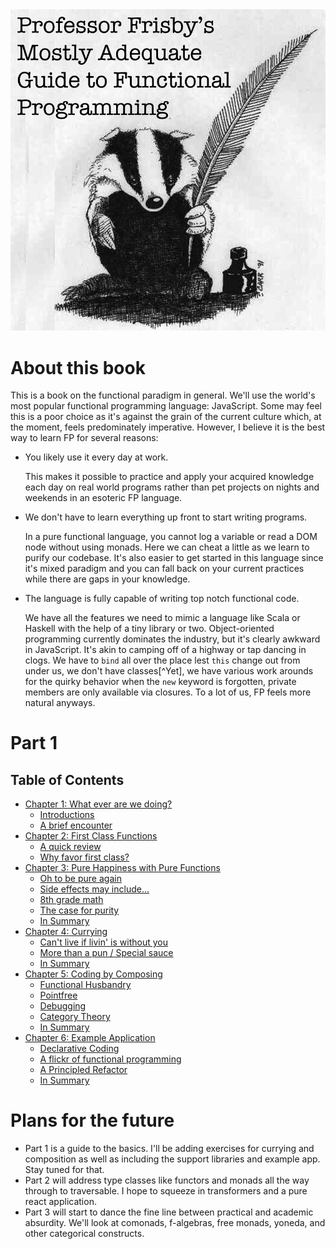 <img src="images/cover.png"/>

# About this book

This is a book on the functional paradigm in general. We'll use the world's most popular functional programming language: JavaScript. Some may feel this is a poor choice as it's against the grain of the current culture which, at the moment, feels predominately imperative. However, I believe it is the best way to learn FP for several reasons:

 * You likely use it every day at work.

    This makes it possible to practice and apply your acquired knowledge each day on real world programs rather than pet projects on nights and weekends in an esoteric FP language.


 * We don't have to learn everything up front to start writing programs.

    In a pure functional language, you cannot log a variable or read a DOM node without using monads. Here we can cheat a little as we learn to purify our codebase. It's also easier to get started in this language since it's mixed paradigm and you can fall back on your current practices while there are gaps in your knowledge.


 * The language is fully capable of writing top notch functional code.

    We have all the features we need to mimic a language like Scala or Haskell with the help of a tiny library or two. Object-oriented programming currently dominates the industry, but it's clearly awkward in JavaScript. It's akin to camping off of a highway or tap dancing in clogs. We have to `bind` all over the place lest `this` change out from under us, we don't have classes[^Yet], we have various work arounds for the quirky behavior when the `new` keyword is forgotten, private members are only available via closures. To a lot of us, FP feels more natural anyways.

# Part 1

## Table of Contents

* [Chapter 1: What ever are we doing?](ch1.md)
  * [Introductions](ch1.md#introductions)
  * [A brief encounter](ch1.md#a-brief-encounter)
* [Chapter 2: First Class Functions](ch2.md)
  * [A quick review](ch2.md#a-quick-review)
  * [Why favor first class?](ch2.md#why-favor-first-class)
* [Chapter 3: Pure Happiness with Pure Functions](ch3.md)
  * [Oh to be pure again](ch3.md#oh-to-be-pure-again)
  * [Side effects may include...](ch3.md#side-effects-may-include)
  * [8th grade math](ch3.md#8th-grade-math)
  * [The case for purity](ch3.md#the-case-for-purity)
  * [In Summary](ch3.md#in-summary)
* [Chapter 4: Currying](ch4.md)
  * [Can't live if livin' is without you](ch4.md#cant-live-if-livin-is-without-you)
  * [More than a pun / Special sauce](ch4.md#more-than-a-pun--special-sauce)
  * [In Summary](ch4.md#in-summary)
* [Chapter 5: Coding by Composing](ch5.md)
  * [Functional Husbandry](ch5.md#functional-husbandry)
  * [Pointfree](ch5.md#pointfree)
  * [Debugging](ch5.md#debugging)
  * [Category Theory](ch5.md#category-theory)
  * [In Summary](ch5.md#in-summary)
* [Chapter 6: Example Application](ch6.md)
  * [Declarative Coding](ch6.md#declarative-coding)
  * [A flickr of functional programming](ch6.md#a-flickr-of-functional-programming)
  * [A Principled Refactor](ch6.md#a-principled-refactor)
  * [In Summary](ch6.md#in-summary)

# Plans for the future

* Part 1 is a guide to the basics. I'll be adding exercises for currying and composition as well as including the support libraries and example app. Stay tuned for that.
* Part 2 will address type classes like functors and monads all the way through to traversable. I hope to squeeze in transformers and a pure react application.
* Part 3 will start to dance the fine line between practical and academic absurdity. We'll look at comonads, f-algebras, free monads, yoneda, and other categorical constructs.


